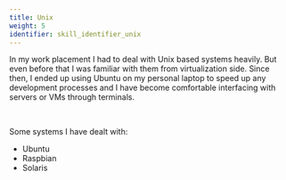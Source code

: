 ```yaml
---
title: Unix
weight: 5
identifier: skill_identifier_unix
---
```

In my work placement I had to deal with Unix based systems heavily. But even before that I was familiar with them from virtualization side. Since then, I ended up using Ubuntu on my personal laptop to speed up any development processes and I have become comfortable interfacing with servers or VMs through terminals.

&nbsp;

Some systems I have dealt with:
* Ubuntu
* Raspbian
* Solaris
